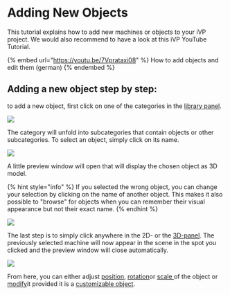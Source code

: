 # Adding New Objects

This tutorial explains how to add new machines or objects to your iVP project. We would also recommend to have a look at this iVP YouTube Tutorial.

{% embed url="https://youtu.be/7Vprataxi08" %}
How to add objects and edit them (german)
{% endembed %}

## Adding a new object step by step:

to add a new object, first click on one of the categories in the [library panel](../user-interface/library-panel.md).

![](../../../.gitbook/assets/library.png)

The category will unfold into subcategories that contain objects or other subcategories. To select an object, simply click on its name.

![](../../../.gitbook/assets/iVP\_guide\_add\_new\_machines\_expanded\_database.jpg)

A little preview window will open that will display the chosen object as 3D model.

{% hint style="info" %}
If you selected the wrong object, you can change your selection by clicking on the name of another object. This makes it also possible to "browse" for objects when you can remember their visual appearance but not their exact name.
{% endhint %}

![](../../../.gitbook/assets/iVP\_guide\_add\_new\_machines\_selected\_machine.jpg)

The last step is to simply click anywhere in the 2D- or the [3D-panel](../user-interface/the-3d-panel.md). The previously selected machine will now appear in the scene in the spot you clicked and the preview window will close automatically.

![](../../../.gitbook/assets/iVP\_guide\_add\_new\_machines\_placed\_machine.jpg)

From here, you can either adjust [position](selecting-and-moving-objects.md#move-objects), [rotation](scale-and-rotate-objects.md#rotate-objects)or [scale ](scale-and-rotate-objects.md#scale-objects)of the object or [modify](customizable-machines.md)it provided it is a [customizable object](customizable-machines.md).
